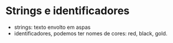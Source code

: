 # Strings e identificadores

* strings: texto envolto em aspas
* identificadores, podemos ter nomes de cores: red, black, gold.

